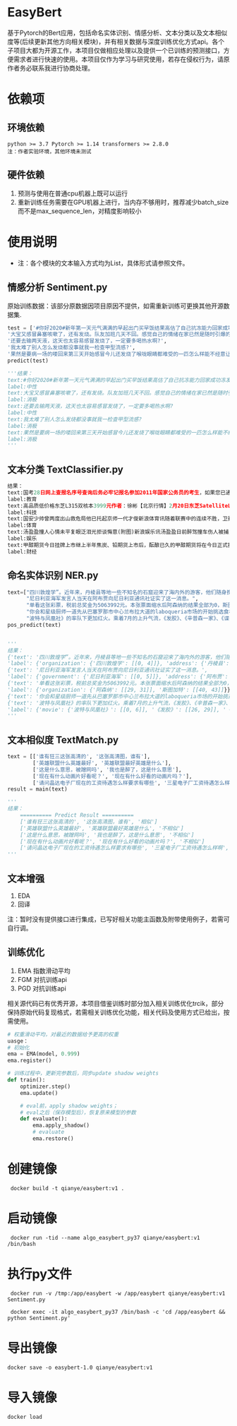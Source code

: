 # EasyBert
基于Pytorch的Bert应用，包括命名实体识别、情感分析、文本分类以及文本相似度等(后续更新其他方向相关模块)，并有相关数据与深度训练优化方式api。各个子项目大都为开源工作，本项目仅做相应处理以及提供一个已训练的预测接口，方便需求者进行快速的使用。本项目仅作为学习与研究使用，若存在侵权行为，请原作者务必联系我进行协商处理。

# 依赖项

## 环境依赖

```
python >= 3.7 Pytorch >= 1.14 transformers >= 2.8.0
注：作者实验环境，其他环境未测试
```

## 硬件依赖

1. 预测与使用在普通cpu机器上既可以运行
2. 重新训练任务需要在GPU机器上进行，当内存不够用时，推荐减少batch_size而不是max_sequence_len，对精度影响较小

# 使用说明

- 注：各个模块的文本输入方式均为List，具体形式请参照文件。

## 情感分析 Sentiment.py

原始训练数据：该部分原数据因项目原因不提供，如需重新训练可更换其他开源数据集.

```python
test = ['#你好2020#新年第一天元气满满的早起出门买早饭结果高估了自己抗冻能力回家成功冻发烧（大概是想告诉我2020要量力而行）然鹅这并不影响后续计划一出门立马生龙活虎新年和新??更配哦??看了误杀吃了大餐就让新的一年一直这样美滋滋下去吧??',
'大宝又感冒鼻塞咳嗽了，还有发烧。队友加班几天不回。感觉自己的情绪在家已然是随时引爆的状态。情绪一上来，容易对孩子说出自己都想不到的话来……2020年，真的要学会控制情绪，管理好家人健康。这是今年最大的目标。?',
'还要去输两天液，这天也太容易感冒发烧了，一定要多喝热水啊?',
'我太难了别人怎么发烧都没事就我一检查甲型流感?',
'果然是要病一场的喽回来第三天开始感冒今儿还发烧了喉咙眼睛都难受的一匹怎么样能不经意让我的毕设导师看到这条微博并给我放一天假呢?']
predict(test)

'''结果：
text:#你好2020#新年第一天元气满满的早起出门买早饭结果高估了自己抗冻能力回家成功冻发烧（大概是想告诉我2020要量力而行）然鹅这并不影响后续计划一出门立马生龙活虎新年和新??更配哦??看了误杀吃了大餐就让新的一年一直这样美滋滋下去吧??
label:中性
text:大宝又感冒鼻塞咳嗽了，还有发烧。队友加班几天不回。感觉自己的情绪在家已然是随时引爆的状态。情绪一上来，容易对孩子说出自己都想不到的话来……2020年，真的要学会控制情绪，管理好家人健康。这是今年最大的目标。?
label:消极
text:还要去输两天液，这天也太容易感冒发烧了，一定要多喝热水啊?
label:中性
text:我太难了别人怎么发烧都没事就我一检查甲型流感?
label:消极
text:果然是要病一场的喽回来第三天开始感冒今儿还发烧了喉咙眼睛都难受的一匹怎么样能不经意让我的毕设导师看到这条微博并给我放一天假呢?
label:消极
'''
```

## 文本分类  TextClassifier.py

```python
结果：
text:国考28日网上查报名序号查询后务必牢记报名参加2011年国家公务员的考生，如果您已通过资格审查，那么请于10月28日8：00后，登录考录专题网站查询自己的“关键数字”——报名序号。国家公务员局等部门提醒：报名序号是报考人员报名确认和下载打印准考证等事项的重要依据和关键字，请务必牢记。此外，由于年龄在35周岁以上、40周岁以下的应届毕业硕士研究生和博士研究生(非在职)，不通过网络进行报名，所以，这类人报名须直接与要报考的招录机关联系，通过电话传真或发送电子邮件等方式报名。
label:教育
text:高品质低价格东芝L315双核本3999元作者：徐彬【北京行情】2月20日东芝SatelliteL300(参数图片文章评论)采用14.1英寸WXGA宽屏幕设计，配备了IntelPentiumDual-CoreT2390双核处理器(1.86GHz主频/1MB二级缓存/533MHz前端总线)、IntelGM965芯片组、1GBDDR2内存、120GB硬盘、DVD刻录光驱和IntelGMAX3100集成显卡。目前，它的经销商报价为3999元。
label:科技
text:国安少帅曾两度出山救危局他已托起京师一代才俊新浪体育讯随着联赛中的连续不胜，卫冕冠军北京国安的队员心里到了崩溃的边缘，俱乐部董事会连夜开会做出了更换主教练洪元硕的决定。而接替洪元硕的，正是上赛季在李章洙下课风波中同样下课的国安俱乐部副总魏克兴。生于1963年的魏克兴球员时代并没有特别辉煌的履历，但也绝对称得上特别：15岁在北京青年队获青年联赛最佳射手，22岁进入国家队，著名的5-19一战中，他是国家队的替补队员。
label:体育
text:汤盈盈撞人心情未平复眼泛泪光拒谈悔意(附图)新浪娱乐讯汤盈盈日前醉驾撞车伤人被捕，原本要彩排《欢乐满东华2008》的她因而缺席，直至昨日(12月2日)，盈盈继续要与王君馨、马赛、胡定欣等彩排，大批记者在电视城守候，她足足迟了约1小时才到场。全身黑衣打扮的盈盈，神情落寞、木无表情，回答记者问题时更眼泛泪光。盈盈因为迟到，向记者说声“不好意思”后便急步入场，其助手坦言盈盈没什么可以讲。后来在《欢乐满东华2008》监制何小慧陪同下，盈盈接受简短访问，她小声地说：“多谢大家关心，交给警方处理了，不方便讲，
label:娱乐
text:甲醇期货今日挂牌上市继上半年焦炭、铅期货上市后，酝酿已久的甲醇期货将在今日正式挂牌交易。基准价均为3050元／吨继上半年焦炭、铅期货上市后，酝酿已久的甲醇期货将在今日正式挂牌交易。郑州商品交易所（郑商所）昨日公布首批甲醇期货8合约的上市挂牌基准价，均为3050元／吨。据此推算，买卖一手甲醇合约至少需要12200元。业内人士认为，作为国际市场上的首个甲醇期货品种，其今日挂牌后可能会因炒新资金追捧而出现冲高走势，脉冲式行情过后可能有所回落，不过，投资者在上市初期应关注期现价差异常带来的无风险套利交易机会。
label:财经

```

## 命名实体识别 NER.py

```python
text=["四川敦煌学”。近年来，丹棱县等地一些不知名的石窟迎来了海内外的游客，他们随身携带着胡文和的著作。",
      "尼日利亚海军发言人当天在阿布贾向尼日利亚通讯社证实了这一消息。",
      "单看这张彩票，税前总奖金为5063992元。本张票面缩水后阿森纳的结果全部为0，斯图加特全部为1，",
      "你会和星级厨师一道先从巴塞罗那市中心兰布拉大道的laboqueria市场的开始挑选食材，",
      "波特与凤凰社》的率队下更加红火。乘着7月的上升气流，《发胶》、《辛普森一家》、《谍影憧憧ⅲ》"]
pos_predict(text)


'''
结果：
{'text': '四川敦煌学”。近年来，丹棱县等地一些不知名的石窟迎来了海内外的游客，他们随身携带着胡文和的著作。', 
'label': {'organization': {'四川敦煌学': [[0, 4]]}, 'address': {'丹棱县': [[11, 13]]}, 'name': {'胡文和': [[41, 43]]}}}
{'text': '尼日利亚海军发言人当天在阿布贾向尼日利亚通讯社证实了这一消息。', 
'label': {'government': {'尼日利亚海军': [[0, 5]]}, 'address': {'阿布贾': [[12, 14]]}, 'company': {'尼日利亚通讯社': [[16, 22]]}}}
{'text': '单看这张彩票，税前总奖金为5063992元。本张票面缩水后阿森纳的结果全部为0，斯图加特全部为1，', 
'label': {'organization': {'阿森纳': [[29, 31]], '斯图加特': [[40, 43]]}}}
{'text': '你会和星级厨师一道先从巴塞罗那市中心兰布拉大道的laboqueria市场的开始挑选食材，', 'label': {'position': {'厨师': [[5, 6]]}, 'address': {'巴塞罗那市中心兰布拉大道的': [[11, 23]], 'laboqueria市场': [[24, 35]]}}}
{'text': '波特与凤凰社》的率队下更加红火。乘着7月的上升气流，《发胶》、《辛普森一家》、《谍影憧憧ⅲ》', 
'label': {'movie': {'波特与凤凰社》': [[0, 6]], '《发胶》': [[26, 29]], '《辛普森一家》': [[31, 37]], '《谍影憧憧ⅲ》': [[39, 45]]}}}
'''
```



## 文本相似度 TextMatch.py

```python
text = [['谁有狂三这张高清的', '这张高清图，谁有'],
		['英雄联盟什么英雄最好', '英雄联盟最好英雄是什么'],
		['这是什么意思，被蹭网吗', '我也是醉了，这是什么意思'],
		['现在有什么动画片好看呢？', '现在有什么好看的动画片吗？'],
		['请问晶达电子厂现在的工资待遇怎么样要求有哪些', '三星电子厂工资待遇怎么样啊']]
result = main(text)

'''
结果：
    ========== Predict Result ==========
    ['谁有狂三这张高清的', '这张高清图，谁有', '相似']
    ['英雄联盟什么英雄最好', '英雄联盟最好英雄是什么', '不相似']
    ['这是什么意思，被蹭网吗', '我也是醉了，这是什么意思', '不相似']
    ['现在有什么动画片好看呢？', '现在有什么好看的动画片吗？', '不相似']
    ['请问晶达电子厂现在的工资待遇怎么样要求有哪些', '三星电子厂工资待遇怎么样啊', '相似']
'''
```

## 文本增强

1. EDA
2. 回译

注：暂时没有提供接口进行集成，已写好相关功能主函数及附带使用例子，若需可自行调。

## 训练优化

1. EMA 指数滑动平均
2. FGM 对抗训练api
3. PGD 对抗训练api

相关源代码已有优秀开源，本项目借鉴训练时部分加入相关训练优化trcik，部分保持原始代码复现格式，若需相关训练优化功能，相关代码及使用方式已给出，按需使用。

```python
# 权重滑动平均，对最近的数据给予更高的权重
uasge：
# 初始化
ema = EMA(model, 0.999)
ema.register()

# 训练过程中，更新完参数后，同步update shadow weights
def train():
    optimizer.step()
    ema.update()

    # eval前，apply shadow weights；
    # eval之后（保存模型后），恢复原来模型的参数
    def evaluate():
        ema.apply_shadow()
        # evaluate
        ema.restore()
```

# 创建镜像
```shell script
 docker build -t qianye/easybert:v1 .
```
# 启动镜像
```shell script
 docker run -tid --name algo_easybert_py37 qianye/easybert:v1 /bin/bash
```
# 执行py文件
```shell script
 docker run -v /tmp:/app/easybert -w /app/easybert qianye/easybert:v1 Sentiment.py
```
```shell script
 docker exec -it algo_easybert_py37 /bin/bash -c 'cd /app/easybert && python Sentiment.py'
```
# 导出镜像
```shell script
docker save -o easybert-1.0 qianye/easybert:v1
```
# 导入镜像
```shell script
docker load
```
